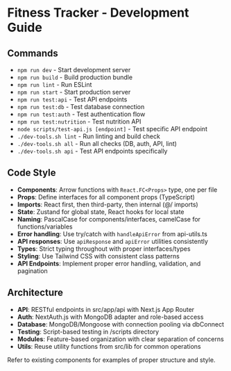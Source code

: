 # Fitness Tracker - Development Guide

## Commands
- `npm run dev` - Start development server
- `npm run build` - Build production bundle
- `npm run lint` - Run ESLint
- `npm run start` - Start production server
- `npm run test:api` - Test API endpoints
- `npm run test:db` - Test database connection
- `npm run test:auth` - Test authentication flow
- `npm run test:nutrition` - Test nutrition API
- `node scripts/test-api.js [endpoint]` - Test specific API endpoint
- `./dev-tools.sh lint` - Run linting and build check
- `./dev-tools.sh all` - Run all checks (DB, auth, API, lint)
- `./dev-tools.sh api` - Test API endpoints specifically

## Code Style
- **Components**: Arrow functions with `React.FC<Props>` type, one per file
- **Props**: Define interfaces for all component props (TypeScript)
- **Imports**: React first, then third-party, then internal (@/ imports)
- **State**: Zustand for global state, React hooks for local state
- **Naming**: PascalCase for components/interfaces, camelCase for functions/variables
- **Error handling**: Use try/catch with `handleApiError` from api-utils.ts
- **API responses**: Use `apiResponse` and `apiError` utilities consistently
- **Types**: Strict typing throughout with proper interfaces/types
- **Styling**: Use Tailwind CSS with consistent class patterns
- **API Endpoints**: Implement proper error handling, validation, and pagination

## Architecture
- **API**: RESTful endpoints in src/app/api with Next.js App Router
- **Auth**: NextAuth.js with MongoDB adapter and role-based access
- **Database**: MongoDB/Mongoose with connection pooling via dbConnect
- **Testing**: Script-based testing in /scripts directory
- **Modules**: Feature-based organization with clear separation of concerns
- **Utils**: Reuse utility functions from src/lib for common operations

Refer to existing components for examples of proper structure and style.